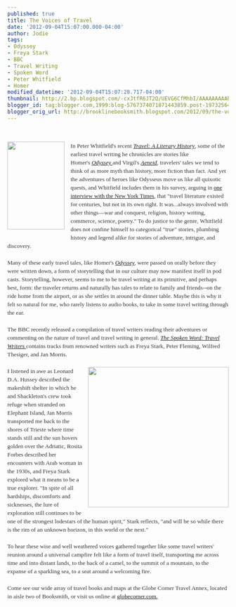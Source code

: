 ```yaml
---
published: true
title: The Voices of Travel
date: '2012-09-04T15:07:00.000-04:00'
author: Jodie
tags:
- Odyssey
- Freya Stark
- BBC
- Travel Writing
- Spoken Word
- Peter Whitfield
- Homer
modified_datetime: '2012-09-04T15:07:28.717-04:00'
thumbnail: http://2.bp.blogspot.com/-cxJtfR6JT2Q/UEVG6CfMhbI/AAAAAAAAAhY/P76sAOleVuM/s72-c/13226322.jpg
blogger_id: tag:blogger.com,1999:blog-5767374071871443859.post-1973256488877423717
blogger_orig_url: http://brooklinebooksmith.blogspot.com/2012/09/the-voices-of-travel.html
---
```


<br /><div class="separator" style="clear: both; text-align: center;"><a href="http://2.bp.blogspot.com/-cxJtfR6JT2Q/UEVG6CfMhbI/AAAAAAAAAhY/P76sAOleVuM/s1600/13226322.jpg" imageanchor="1" style="clear: left; float: left; margin-bottom: 1em; margin-right: 1em;"><img border="0" height="200" src="http://2.bp.blogspot.com/-cxJtfR6JT2Q/UEVG6CfMhbI/AAAAAAAAAhY/P76sAOleVuM/s200/13226322.jpg" width="130" /></a></div><div style="color: #333333; font-family: Georgia, 'Times New Roman', 'Bitstream Charter', Times, serif; font-size: 13.333333969116211px; line-height: 19px;">In Peter Whitfield's recent&nbsp;<a data-mce-href="http://www.brooklinebooksmith-shop.com/book/9781851243389" href="http://www.brooklinebooksmith-shop.com/book/9781851243389"><em>Travel: A Literary History</em></a>, some of the earliest travel writing he chronicles are stories like Homer's&nbsp;<a data-mce-href="http://www.brooklinebooksmith-shop.com/book/9780140268867" href="http://www.brooklinebooksmith-shop.com/book/9780140268867"><em>Odyssey&nbsp;</em></a>and Virgil's&nbsp;<a data-mce-href="http://www.brooklinebooksmith-shop.com/book/9780670038039" href="http://www.brooklinebooksmith-shop.com/book/9780670038039"><em>Aeneid</em></a>, travelers' tales we tend to think of as more myth than history, more fiction than fact. And yet the adventures of heroes like Odysseus move us like all quixotic quests, and Whitfield includes them in his survey, arguing in&nbsp;<a data-mce-href="http://artsbeat.blogs.nytimes.com/2012/03/14/peter-whitfield-talks-about-the-history-of-travel-literature/" href="http://artsbeat.blogs.nytimes.com/2012/03/14/peter-whitfield-talks-about-the-history-of-travel-literature/">one interview with the New York Times</a>, that "travel literature existed for centuries, but not in its own right. It was...always involved with other things—war and conquest, religion, history writing, commerce, science, poetry." To do justice to the genre, Whitfield does not confine himself to categorical "true" stories, plumbing history and legend alike for stories of adventure, intrigue, and discovery.</div><div style="color: #333333; font-family: Georgia, 'Times New Roman', 'Bitstream Charter', Times, serif; font-size: 13.333333969116211px; line-height: 19px;"><br /></div><div style="color: #333333; font-family: Georgia, 'Times New Roman', 'Bitstream Charter', Times, serif; font-size: 13.333333969116211px; line-height: 19px;">Many of these early travel tales, like Homer's&nbsp;<em><a data-mce-href="http://www.brooklinebooksmith-shop.com/book/9780140268867" href="http://www.brooklinebooksmith-shop.com/book/9780140268867">Odyssey</a>,</em>&nbsp;were passed on orally before they were written down, a form of storytelling that in our culture may now manifest itself in pod casts. Storytelling, however, seems to me to be travel writing at its primitive, and perhaps best, form: the traveler returns and naturally has tales to relate to family and friends--on the ride home from the airport, or as she settles in around the dinner table. Maybe this is why it felt so natural for me, who rarely listens to audio books, to take in some travel writing through the ear.</div><div style="color: #333333; font-family: Georgia, 'Times New Roman', 'Bitstream Charter', Times, serif; font-size: 13.333333969116211px; line-height: 19px;"><br /></div><div style="color: #333333; font-family: Georgia, 'Times New Roman', 'Bitstream Charter', Times, serif; font-size: 13.333333969116211px; line-height: 19px;"></div><div style="color: #333333; font-family: Georgia, 'Times New Roman', 'Bitstream Charter', Times, serif; font-size: 13.333333969116211px; line-height: 19px;">The BBC recently released a compilation of travel writers reading their adventures or commenting on the nature of travel and travel writing&nbsp;in general.&nbsp;<a data-mce-href="http://www.brooklinebooksmith-shop.com/book/9780712351096" href="http://www.brooklinebooksmith-shop.com/book/9780712351096"><em>The Spoken Word: Travel Writers&nbsp;</em></a>contains tracks from renowned writers such as Freya Stark, Peter Fleming, Wilfred Thesiger, and Jan Morris.</div><div style="color: #333333; font-family: Georgia, 'Times New Roman', 'Bitstream Charter', Times, serif; font-size: 13.333333969116211px; line-height: 19px;"><br /></div><div style="color: #333333; font-family: Georgia, 'Times New Roman', 'Bitstream Charter', Times, serif; font-size: 13.333333969116211px; line-height: 19px;"><a data-mce-href="http://globecornerbookstore.com/blogs/wp-content/uploads/2012/09/51fZHS9bavL._SL500_AA300_.jpg" href="http://globecornerbookstore.com/blogs/wp-content/uploads/2012/09/51fZHS9bavL._SL500_AA300_.jpg" style="clear: right; float: right; margin-bottom: 1em; margin-left: 1em;"><img alt="" class="alignright size-full wp-image-8185" data-mce-src="http://globecornerbookstore.com/blogs/wp-content/uploads/2012/09/51fZHS9bavL._SL500_AA300_.jpg" height="320" src="http://globecornerbookstore.com/blogs/wp-content/uploads/2012/09/51fZHS9bavL._SL500_AA300_.jpg" style="border: 0px; float: right;" title="51fZHS9bavL._SL500_AA300_" width="320" /></a>I listened in awe as Leonard D.A. Hussey described the makeshift shelter in which he and Shackleton's crew took refuge when stranded on Elephant Island, Jan Morris transported me back to the shores of Trieste where time stands still and the sun hovers golden over the Adriatic, Rosita Forbes described her encounters with Arab woman in the 1930s, and Freya Stark explored what it means to be a true explorer. "In spite of all hardships, discomforts and sicknesses, the lure of exploration still continues to be one of the strongest lodestars of the human spirit," Stark reflects, "and will be so while there is the rim of an unknown horizon, in this world or the next."</div><div style="color: #333333; font-family: Georgia, 'Times New Roman', 'Bitstream Charter', Times, serif; font-size: 13.333333969116211px; line-height: 19px;"><br /></div><div style="color: #333333; font-family: Georgia, 'Times New Roman', 'Bitstream Charter', Times, serif; font-size: 13.333333969116211px; line-height: 19px;">To hear these wise and well weathered voices gathered together like some travel writers' reunion around a universal campfire felt like a form of travel itself, transporting me across time and into distant lands, to the back of a camel, to the summit of a mountain, to the expanse of a sparkling sea, to a seat around a welcoming fire.</div><div style="color: #333333; font-family: Georgia, 'Times New Roman', 'Bitstream Charter', Times, serif; font-size: 13.333333969116211px; line-height: 19px;"><br /></div><div style="color: #333333; font-family: Georgia, 'Times New Roman', 'Bitstream Charter', Times, serif; font-size: 13.333333969116211px; line-height: 19px;">Come see our wide array of travel books and maps at the Globe Corner Travel Annex, located in aisle two of Booksmith, or visit us online at <a href="http://globecorner.com./">globecorner.com.</a></div>